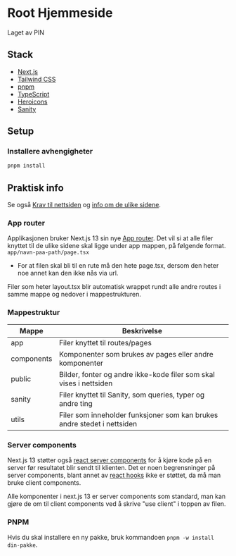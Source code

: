 # Root Hjemmeside

Laget av PIN

## Stack

- [Next.js](https://nextjs.org/)
- [Tailwind CSS](https://tailwindcss.com/)
- [pnpm](https://pnpm.js.org/)
- [TypeScript](https://www.typescriptlang.org/)
- [Heroicons](https://heroicons.com/)
- [Sanity](https://www.sanity.io/)

## Setup

### Installere avhengigheter

```bash
pnpm install
```

## Praktisk info

Se også [Krav til nettsiden](https://github.com/Project-insert-name/root-website-frontend/blob/main/Krav%20til%20nettsiden.md) og [info om de ulike sidene](https://github.com/Project-insert-name/root-website-frontend/blob/main/Sider.md).

### App router

Applikasjonen bruker Next.js 13 sin nye [App router](https://nextjs.org/docs/app/building-your-application).
Det vil si at alle filer knyttet til de ulike sidene skal ligge under app mappen, på følgende format. `app/navn-paa-path/page.tsx`
- For at filen skal bli til en rute må den hete page.tsx, dersom den heter noe annet kan den ikke nås via url.

Filer som heter layout.tsx blir automatisk wrappet rundt alle andre routes i samme mappe og nedover i mappestrukturen.

### Mappestruktur

| Mappe | Beskrivelse |
| ----- | ------------|
| app | Filer knyttet til routes/pages |
| components | Komponenter som brukes av pages eller andre komponenter |
| public | Bilder, fonter og andre ikke-kode filer som skal vises i nettsiden |
| sanity | Filer knyttet til Sanity, som queries, typer og andre ting |
| utils | Filer som inneholder funksjoner som kan brukes andre stedet i nettsiden |

### Server components

Next.js 13 støtter også [react server components](https://nextjs.org/docs/app/building-your-application/rendering/server-components)
for å kjøre kode på en server før resultatet blir sendt til klienten.
Det er noen begrensninger på server components, blant annet av [react hooks](https://react.dev/reference/react) ikke er støttet, da må man bruke client components.

Alle komponenter i next.js 13 er server components som standard, man kan gjøre de om til client components ved å skrive "use client" i toppen av filen.

### PNPM

Hvis du skal installere en ny pakke, bruk kommandoen `pnpm -w install din-pakke`.

